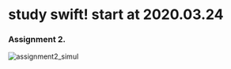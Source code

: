 # study swift! start at 2020.03.24

### Assignment 2.

![assignment2_simul](https://user-images.githubusercontent.com/34535994/78566791-b3f83780-785a-11ea-9bcc-f925be551c6b.gif)
